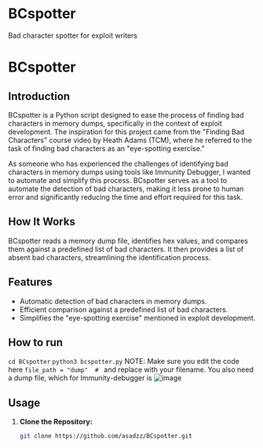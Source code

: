 # BCspotter
Bad character spotter for exploit writers
# BCspotter

## Introduction

BCspotter is a Python script designed to ease the process of finding bad characters in memory dumps, specifically in the context of exploit development. The inspiration for this project came from the "Finding Bad Characters" course video by Heath Adams (TCM), where he referred to the task of finding bad characters as an "eye-spotting exercise."

As someone who has experienced the challenges of identifying bad characters in memory dumps using tools like Immunity Debugger, I wanted to automate and simplify this process. BCspotter serves as a tool to automate the detection of bad characters, making it less prone to human error and significantly reducing the time and effort required for this task.

## How It Works

BCspotter reads a memory dump file, identifies hex values, and compares them against a predefined list of bad characters. It then provides a list of absent bad characters, streamlining the identification process.

## Features

- Automatic detection of bad characters in memory dumps.
- Efficient comparison against a predefined list of bad characters.
- Simplifies the "eye-spotting exercise" mentioned in exploit development.

## How to run
`cd BCspotter`
`python3 bcspotter.py` 
NOTE: Make sure you edit the code here
`file_path = "dump"  # ` and replace with your filename.
You also need a dump file, which for Immunity-debugger is 
![image](https://github.com/asadzz/BCspotter/assets/7777434/2aa94ffe-e52c-46bb-b8f0-f6b3607dc2dd)




## Usage

1. **Clone the Repository:**

   ```bash
   git clone https://github.com/asadzz/BCspotter.git
   
